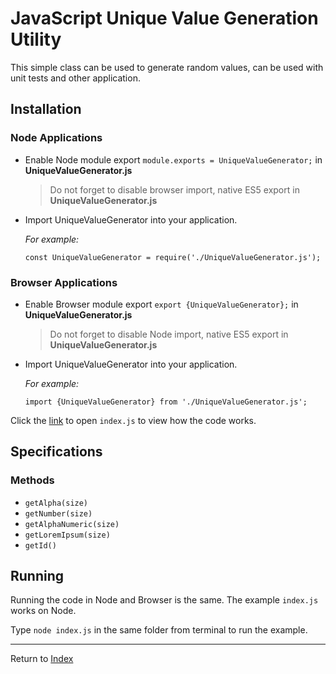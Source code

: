 # JavaScript Unique Value Generation Utility

This simple class can be used to generate random values, can be used with unit tests and other application.

## Installation

### Node Applications
- Enable Node module export `module.exports = UniqueValueGenerator;` in **UniqueValueGenerator.js**
  > Do not forget to disable browser import, native ES5 export in **UniqueValueGenerator.js**

- Import UniqueValueGenerator into your application.

  _For example:_

  `const UniqueValueGenerator = require('./UniqueValueGenerator.js');`


### Browser Applications
- Enable Browser module export `export {UniqueValueGenerator};` in **UniqueValueGenerator.js**
  > Do not forget to disable Node import, native ES5 export in **UniqueValueGenerator.js**

- Import UniqueValueGenerator into your application.

  _For example:_

  `import {UniqueValueGenerator} from './UniqueValueGenerator.js';`

Click the [link](index.js) to open `index.js` to view how the code works.

## Specifications

### Methods
- `getAlpha(size)`
- `getNumber(size)`
- `getAlphaNumeric(size)`
- `getLoremIpsum(size)`
- `getId()`

## Running
Running the code in Node and Browser is the same. The example `index.js` works on Node.

Type `node index.js` in the same folder from terminal to run the example.

---
Return to [Index](../../../README.md)